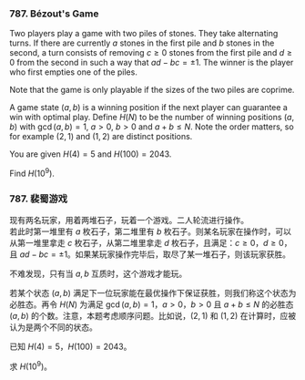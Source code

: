 ### 787. Bézout's Game

Two players play a game with two piles of stones. They take alternating turns. If there are currently $a$ stones in the first pile and $b$ stones in the second, a turn consists of removing $c\geq 0$ stones from the first pile and $d\geq 0$ from the second in such a way that $ad-bc=\pm1$. The winner is the player who first empties one of the piles.

Note that the game is only playable if the sizes of the two piles are coprime.

A game state $(a, b)$ is a winning position if the next player can guarantee a win with optimal play. Define $H(N)$ to be the number of winning positions $(a, b)$ with $\gcd(a,b)=1$, $a > 0$, $b > 0$ and $a+b \leq N$. Note the order matters, so for example $(2,1)$ and $(1,2)$ are distinct positions.

You are given $H(4)=5$ and $H(100)=2043$.

Find $H(10^9)$.

### 787. 裴蜀游戏

现有两名玩家，用着两堆石子，玩着一个游戏。二人轮流进行操作。  
若此时第一堆里有 $a$ 枚石子，第二堆里有 $b$ 枚石子。则某名玩家在操作时，可以从第一堆里拿走 $c$ 枚石子，从第二堆里拿走 $d$ 枚石子，且满足：$c \geq 0$，$d \geq 0$，且 $ad-bc=\pm1$。如果某玩家操作完毕后，取尽了某一堆石子，则该玩家获胜。

不难发现，只有当 $a,b$ 互质时，这个游戏才能玩。

若某个状态 $(a, b)$ 满足下一位玩家能在最优操作下保证获胜，则我们称这个状态为必胜态。再令 $H(N)$ 为满足 $\gcd(a,b)=1$，$a > 0$，$b > 0$ 且 $a+b \leq N$ 的必胜态 $(a, b)$ 的个数。注意，本题考虑顺序问题。比如说，$(2, 1)$ 和 $(1, 2)$ 在计算时，应被认为是两个不同的状态。

已知 $H(4)=5$，$H(100)=2043$。

求 $H(10^9)$。
